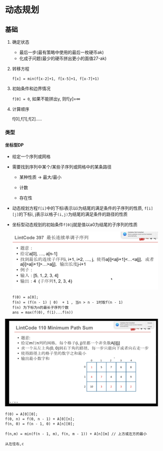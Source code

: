 # 动态规划

## 基础
1. 确定状态

   - 最后一步(最有策略中使用的最后一枚硬币ak)
   - 化成子问题(最少的硬币拼出更小的面值27-ak)

2. 转移方程

   `f[x] = min(f[x-2]+1, f[x-5]+1, f[x-7]+1)`

3. 初始条件和边界情况

   `f[0] = 0`, 如果不能拼出y, 则f[y]=∞

4. 计算顺序

   f[0],f[1],f[2].....







### 类型

#### 坐标型DP

- 给定一个序列或网格

- 需要找到序列中某个/某些子序列或网格中的某条路径

  - 某种性质 -> 最大/最小

  - 计数

  - 存在性

- 动态规划方程`f[i]`中的下标i表示以i为结尾的满足条件的子序列的性质, `f[i][j]`的下标i, j表示以格子`(i,j)`为结尾的满足条件的路径的性质

- 坐标型动态规划的初始条件`f[0]`j就是值以a0为结尾的子序列的性质

    

  ![最长连续单调子序列](%E5%8A%A8%E6%80%81%E8%A7%84%E5%88%92/img/image-20210506213242551.png)

    ```text
    f(0) = a[0];
    f(n) = (f(n - 1) | 0)  + 1 , 当n > n - 1时取f(n - 1)
    f(n) 为下标为n的最长子序列个数
    ans = max(f(0), f(1)...f(n))
    ```



![最小路径和](%E5%8A%A8%E6%80%81%E8%A7%84%E5%88%92/img/image-20210506220727645.png)



```text
f(0) = A[0][0];
f(0, n) = f(0, n - 1) + A[0][n];
f(n, 0) = f(n - 1, 0) + A[n][0];

f(n,m) = min(f(n - 1, m), f(n, m - 1)) + A[n][m] // 上方或左方的最小

从左往右,c
```

